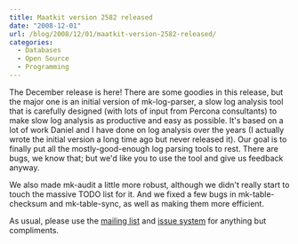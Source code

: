 ```yaml
---
title: Maatkit version 2582 released
date: "2008-12-01"
url: /blog/2008/12/01/maatkit-version-2582-released/
categories:
  - Databases
  - Open Source
  - Programming
---
```


The December release is here! There are some goodies in this release, but the major one is an initial version of mk-log-parser, a slow log analysis tool that is carefully designed (with lots of input from Percona consultants) to make slow log analysis as productive and easy as possible. It's based on a lot of work Daniel and I have done on log analysis over the years (I actually wrote the initial version a long time ago but never released it). Our goal is to finally put all the mostly-good-enough log parsing tools to rest. There are bugs, we know that; but we'd like you to use the tool and give us feedback anyway.

We also made mk-audit a little more robust, although we didn't really start to touch the massive TODO list for it. And we fixed a few bugs in mk-table-checksum and mk-table-sync, as well as making them more efficient.

As usual, please use the [mailing list][1] and [issue system][2] for anything but compliments.

 [1]: http://groups.google.com/group/maatkit-discuss
 [2]: http://code.google.com/p/maatkit/issues/list

